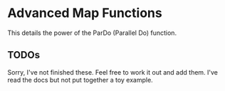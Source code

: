 # Advanced Map Functions
This details the power of the ParDo (Parallel Do) function. 

## TODOs
Sorry, I've not finished these. Feel free to work it out and add them. I've
read the docs but not put together a toy example. 